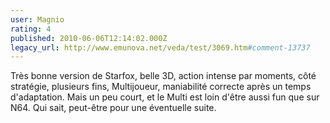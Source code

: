 ```yaml
---
user: Magnio
rating: 4
published: 2010-06-06T12:14:02.000Z
legacy_url: http://www.emunova.net/veda/test/3069.htm#comment-13737
---
```

Très bonne version de Starfox, belle 3D, action intense par moments, côté stratégie, plusieurs fins, Multijoueur, maniabilité correcte après un temps d'adaptation. Mais un peu court, et le Multi est loin d'être aussi fun que sur N64\. Qui sait, peut-être pour une éventuelle suite.